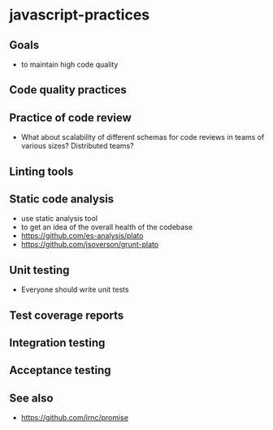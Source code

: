 # javascript-practices

## Goals

* to maintain high code quality

## Code quality practices

## Practice of code review

* What about scalability of different schemas for code reviews in teams of various sizes? Distributed teams?

## Linting tools

## Static code analysis

* use static analysis tool
* to get an idea of the overall health of the codebase
* https://github.com/es-analysis/plato
* https://github.com/jsoverson/grunt-plato

## Unit testing

* Everyone should write unit tests

## Test coverage reports

## Integration testing

## Acceptance testing

## See also

* https://github.com/irnc/promise
